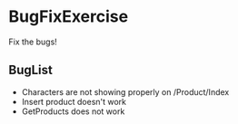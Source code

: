 # BugFixExercise
Fix the bugs!

## BugList

* Characters are not showing properly on /Product/Index
* Insert product doesn't work
* GetProducts does not work
